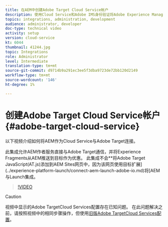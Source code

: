 ```yaml
---
title: 在AEM中创建Adobe Target Cloud Service帐户
description: 使用Cloud Service和Adobe IMS身份验证将Adobe Experience Manager作为Cloud Service与Adobe Target集成。
topics: integrations, administration, development
audience: administrator, developer
doc-type: technical video
activity: setup
version: cloud-service
kt: 6044
thumbnail: 41244.jpg
topic: Integrations
role: Administrator
level: Intermediate
translation-type: tm+mt
source-git-commit: d9714b9a291ec3ee5f3dba9723de72bb120d2149
workflow-type: tm+mt
source-wordcount: '146'
ht-degree: 1%

---
```



# 创建Adobe Target Cloud Service帐户{#adobe-target-cloud-service}

以下视频介绍如何将AEM作为Cloud Service与Adobe Target连接。

此集成允许AEM作者服务直接与Adobe Target通信，并将Experience Fragments从AEM推送到目标作为优惠。  此集成不会&#x200B;**&#x200B;将Adobe Target JavaScript(AT.js)添加到AEM Sites网页中，因为该网页使用目标扩展](../experience-platform-launch/connect-aem-launch-adobe-io.md)将[AEM与Launch集成。

>[!VIDEO](https://video.tv.adobe.com/v/41244?quality=12&learn=on)

>[!CAUTION]
>
>视频中显示的Adobe TargetCloud Services配置存在已知问题。 在此问题解决之前，请按照视频中的相同步骤操作，但使用[旧版Adobe TargetCloud Services配置](https://docs.adobe.com/content/help/en/experience-manager-learn/aem-target-tutorial/aem-target-implementation/using-aem-cloud-services.html)。

